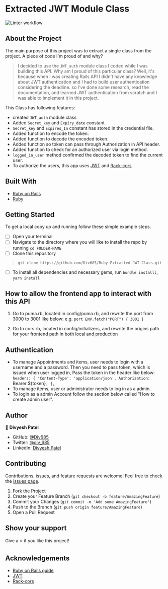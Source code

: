 # Extracted JWT Module Class

![Linter workflow](https://github.com/Div685/Ruby-Extracted-JWT-Class/actions/workflows/linters.yml/badge.svg)

## About the Project

The main purpose of this project was to extract a single class from the project. A piece of code I'm proud of and why? 
> I decided to use the `JWT_auth` module class I coded while I was building this API. Why am I proud of this particular class? Well, it's because when I was creating Rails API I didn't have any knowledge about JWT authentication and I had to build user authentication considering the deadline. so I've done some research, read the documentation, and learned JWT authentication from scratch and I was able to implement it in this project. 

This Class has following features:
- created `JWT_auth` module class
- Added `Secret_key` and `Expiry_date` constant
- `Secret_key` and `Expires_In` constant has stored in the credential file.
- Added function to encode the token.
- Added function to decode the encoded token.
- Added function so token can pass through Authorization in API header.
- Added function to check for an authorized user via login method.
- `logged_in_user` method confirmed the decoded token to find the current user.
- To authorize the users, this app uses [JWT](https://jwt.io/) and [Rack-cors](https://github.com/cyu/rack-cors)


## Built With

* [Ruby on Rails](https://rubyonrails.org/)
* [Ruby](https://www.ruby-lang.org/en/)


## Getting Started

To get a local copy up and running follow these simple example steps.
- [ ] Open your terminal
- [ ]  Navigate to the directory where you will like to install the repo by running `cd FOLDER-NAME` 
- [ ] Clone this repository
 > `git clone https://github.com/Div685/Ruby-Extracted-JWT-Class.git`
- [ ] To install all dependencies and necessary gems, run `bundle installl`, `yarn install`

## How to allow the frontend app to interact with this API
1. Go to puma.rb, located in config/puma.rb, and rewrite the port from 3000 to 3001 like below:
e.g. `port ENV.fetch("PORT") { 3001 }`

2. Go to cors.rb, located in config/initializers, and rewrite the origins path for your frontend path in both local and production


## Authentication

- To manage Appointments and items, user needs to login with a username and a password. Then you need to pass token, which is issued when user logged in, Pass the token in the header like below:
`headers: {
  'Content-Type': 'application/json',
  Authorization: `Bearer ${token}`,
},`
- To manage items, user or administrator needs to log in as a admin.
- To login as a admin Account follow the section below called "How to create admin user".


## Author

👤 **Divyesh Patel**

- GitHub: [@Div685](https://github.com/Div685)
- Twitter: [@div_685](https://twitter.com/div_685)
- LinkedIn: [Divyesh Patel](https://www.linkedin.com/in/divyesh-daxa-patel/)

## Contributing

Contributions, issues, and feature requests are welcome!
Feel free to check the [issues page](../../issues).

1. Fork the Project
2. Create your Feature Branch (`git checkout -b feature/AmazingFeature`)
3. Commit your Changes (`git commit -m 'Add some AmazingFeature'`)
4. Push to the Branch (`git push origin feature/AmazingFeature`)
5. Open a Pull Request


## Show your support

Give a ⭐️ if you like this project!

## Acknowledgements
* [Ruby on Rails guide](https://guides.rubyonrails.org/api_documentation_guidelines.html)
* [JWT](https://jwt.io/)
* [Rack-cors](https://github.com/cyu/rack-cors)
